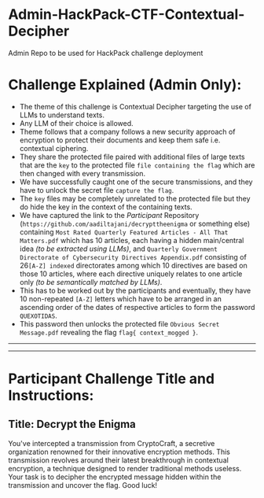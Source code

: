 # Admin-HackPack-CTF-Contextual-Decipher
Admin Repo to be used for HackPack challenge deployment

# Challenge Explained (Admin Only):
- The theme of this challenge is Contextual Decipher targeting the use of LLMs to understand texts.
- Any LLM of their choice is allowed.
- Theme follows that a company follows a new security approach of encryption to protect their documents and keep them safe i.e. contextual ciphering.
- They share the protected file paired with additional files of large texts that are the `key` to the protected file `file containing the flag` which are then changed with every transmission.
- We have successfully caught one of the secure transmissions, and they have to unlock the secret file `capture the flag`.
- The `key` files may be completely unrelated to the protected file but they do hide the key in the context of the containing texts.
- We have captured the link to the _Participant_ Repository (`https://github.com/aadiltajani/decrypttheenigma` or something else) containing  `Most Rated Quarterly Featured Articles - All That Matters.pdf` which has 10 articles, each having a hidden main/central idea _(to be extracted using LLMs)_, and `Quarterly Government Directorate of Cybersecurity Directives Appendix.pdf` consisting of 26`[A-Z] indexed` directorates among which 10 directives are based on those 10 articles, where each directive uniquely relates to one article only _(to be semantically matched by LLMs)_.
- This has to be worked out by the participants and eventually, they have 10 non-repeated `[A-Z]` letters which have to be arranged in an ascending order of the dates of respective articles to form the password `QUEXOTIDAS`.
- This password then unlocks the protected file `Obvious Secret Message.pdf` revealing the flag `flag{ context_mogged }`.




_________________________________________________________________  
_________________________________________________________________


# Participant Challenge Title and Instructions:



## Title: Decrypt the Enigma
You've intercepted a transmission from CryptoCraft, a secretive organization renowned for their innovative encryption methods. This transmission revolves around their latest breakthrough in contextual encryption, a technique designed to render traditional methods useless. Your task is to decipher the encrypted message hidden within the transmission and uncover the flag. Good luck!
